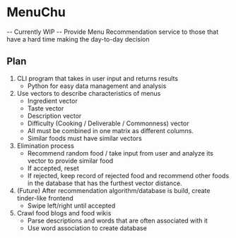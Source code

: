 # MenuChu

-- Currently WIP --
Provide Menu Recommendation service to those that have a hard time making the day-to-day decision

## Plan
1. CLI program that takes in user input and returns results
   - Python for easy data management and analysis
3. Use vectors to describe characteristics of menus
   - Ingredient vector
   - Taste vector
   - Description vector
   - Difficulty (Cooking / Deliverable / Commonness) vector
   - All must be combined in one matrix as different columns.
   - Similar foods must have similar vectors
4. Elimination process
   - Recommend random food / take input from user and analyze its vector to provide similar food
   - If accepted, reset
   - If rejected, keep record of rejected food and recommend other foods in the database that has the furthest vector distance.
5. (Future) After recommendation algorithm/database is build, create tinder-like frontend
   - Swipe left/right until accepted
6. Crawl food blogs and food wikis
   - Parse descriptions and words that are often associated with it
   - Use word association to create database
   
